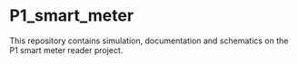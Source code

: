 # P1_smart_meter
This repository contains simulation, documentation and schematics on the P1 smart meter reader project.
